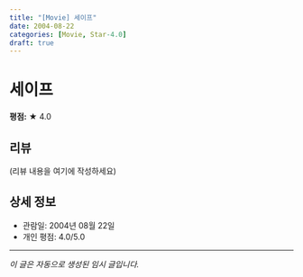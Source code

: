 ```yaml
---
title: "[Movie] 세이프"
date: 2004-08-22
categories: [Movie, Star-4.0]
draft: true
---
```


# 세이프

**평점:** ★ 4.0

## 리뷰

(리뷰 내용을 여기에 작성하세요)

## 상세 정보

- 관람일: 2004년 08월 22일
- 개인 평점: 4.0/5.0

---

*이 글은 자동으로 생성된 임시 글입니다.*
